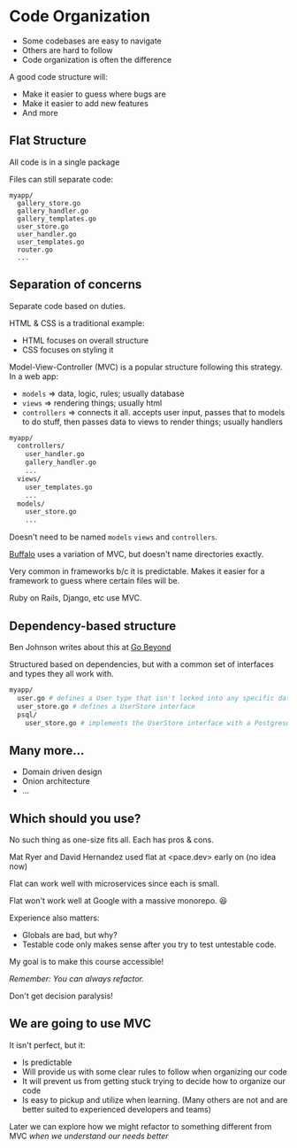 # Code Organization

- Some codebases are easy to navigate
- Others are hard to follow
- Code organization is often the difference

A good code structure will:
- Make it easier to guess where bugs are
- Make it easier to add new features
- And more


## Flat Structure

All code is in a single package

Files can still separate code:

```
myapp/
  gallery_store.go
  gallery_handler.go
  gallery_templates.go
  user_store.go
  user_handler.go
  user_templates.go
  router.go
  ...
```


## Separation of concerns

Separate code based on duties.

HTML & CSS is a traditional example:
- HTML focuses on overall structure
- CSS focuses on styling it

Model-View-Controller (MVC) is a popular structure following this strategy. In a web app:
- `models` => data, logic, rules; usually database
- `views` => rendering things; usually html
- `controllers` => connects it all. accepts user input, passes that to models to do stuff, then passes data to views to render things; usually handlers

```bash
myapp/
  controllers/
    user_handler.go
    gallery_handler.go
    ...
  views/
    user_templates.go
    ...
  models/
    user_store.go
    ...
```

Doesn't need to be named `models` `views` and `controllers`.

[Buffalo](https://gobuffalo.io/en/) uses a variation of MVC, but doesn't name directories exactly.

Very common in frameworks b/c it is predictable. Makes it easier for a framework to guess where certain files will be.

Ruby on Rails, Django, etc use MVC.


## Dependency-based structure

Ben Johnson writes about this at [Go Beyond](https://www.gobeyond.dev/standard-package-layout/)

Structured based on dependencies, but with a common set of interfaces and types they all work with.

```bash
myapp/
  user.go # defines a User type that isn't locked into any specific data store
  user_store.go # defines a UserStore interface
  psql/
    user_store.go # implements the UserStore interface with a Postgresql specific implementation
```

## Many more...

- Domain driven design
- Onion architecture
- ...

## Which should you use?

No such thing as one-size fits all.
Each has pros & cons.

Mat Ryer and David Hernandez used flat at <pace.dev> early on (no idea now)

Flat can work well with microservices since each is small.

Flat won't work well at Google with a massive monorepo. 😆


Experience also matters:
- Globals are bad, but why?
- Testable code only makes sense after you try to test untestable code.

My goal is to make this course accessible!

*Remember: You can always refactor.*

Don't get decision paralysis!


## We are going to use MVC

It isn't perfect, but it:
- Is predictable
- Will provide us with some clear rules to follow when organizing our code
- It will prevent us from getting stuck trying to decide how to organize our code
- Is easy to pickup and utilize when learning. (Many others are not and are better suited to experienced developers and teams)

Later we can explore how we might refactor to something different from MVC *when we understand our needs better*